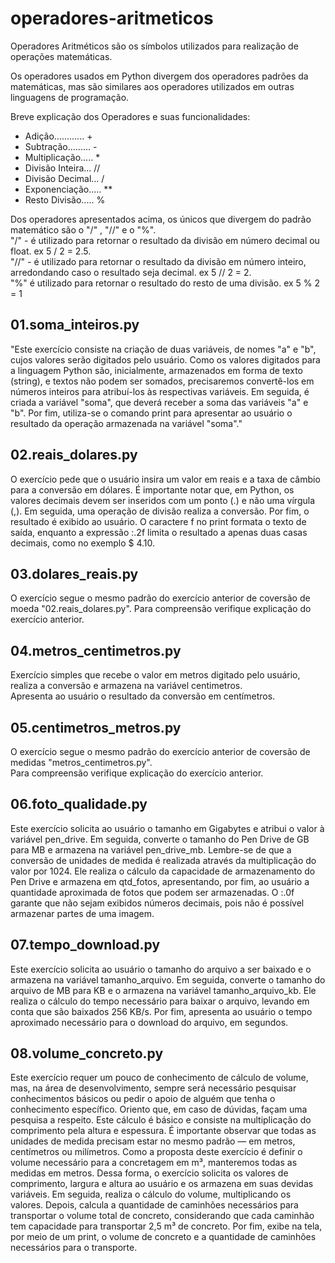 # operadores-aritmeticos

Operadores Aritméticos são os símbolos utilizados para realização de operações matemáticas.

Os operadores usados em Python divergem dos operadores padrões da matemáticas, mas são similares aos operadores utilizados em outras linguagens de programação.

Breve explicação dos Operadores e suas funcionalidades:

* Adição............ +
* Subtração......... -
* Multiplicação..... *
* Divisão Inteira... //
* Divisão Decimal... /
* Exponenciação..... **
* Resto Divisão..... %

Dos operadores apresentados acima, os únicos que divergem do padrão matemático são o "/" , "//" e o "%".  
"/" - é utilizado para retornar o resultado da divisão em número decimal ou float. ex 5 / 2 = 2.5.  
"//" - é utilizado para retornar o resultado da divisão em número inteiro, arredondando caso o resultado seja decimal. ex 5 // 2 = 2.  
"%" é utilizado para retornar o resultado do resto de uma divisão. ex 5 % 2 = 1

## 01.soma_inteiros.py

"Este exercício consiste na criação de duas variáveis, de nomes "a" e "b", cujos valores serão digitados pelo usuário. Como os valores digitados para a linguagem Python são, inicialmente, armazenados em forma de texto (string), e textos não podem ser somados, precisaremos convertê-los em números inteiros para atribuí-los às respectivas variáveis.
Em seguida, é criada a variável "soma", que deverá receber a soma das variáveis "a" e "b".
Por fim, utiliza-se o comando print para apresentar ao usuário o resultado da operação armazenada na variável "soma"."

## 02.reais_dolares.py

O exercício pede que o usuário insira um valor em reais e a taxa de câmbio para a conversão em dólares. É importante notar que, em Python, os valores decimais devem ser inseridos com um ponto (.) e não uma vírgula (,).
Em seguida, uma operação de divisão realiza a conversão.
Por fim, o resultado é exibido ao usuário. O caractere f no print formata o texto de saída, enquanto a expressão :.2f limita o resultado a apenas duas casas decimais, como no exemplo $ 4.10.

## 03.dolares_reais.py

O exercício segue o mesmo padrão do exercício anterior de coversão de moeda "02.reais_dolares.py".
Para compreensão verifique explicação do exercício anterior.

## 04.metros_centimetros.py

Exercício simples que recebe o valor em metros digitado pelo usuário, realiza a conversão e armazena na variável centimetros.  
Apresenta ao usuário o resultado da conversão em centímetros.

## 05.centimetros_metros.py

O exercício segue o mesmo padrão do exercício anterior de coversão de medidas "metros_centimetros.py".  
Para compreensão verifique explicação do exercício anterior.

## 06.foto_qualidade.py

Este exercício solicita ao usuário o tamanho em Gigabytes e atribui o valor à variável pen_drive.
Em seguida, converte o tamanho do Pen Drive de GB para MB e armazena na variável pen_drive_mb. Lembre-se de que a conversão de unidades de medida é realizada através da multiplicação do valor por 1024.
Ele realiza o cálculo da capacidade de armazenamento do Pen Drive e armazena em qtd_fotos, apresentando, por fim, ao usuário a quantidade aproximada de fotos que podem ser armazenadas.
O :.0f garante que não sejam exibidos números decimais, pois não é possível armazenar partes de uma imagem.

## 07.tempo_download.py

Este exercício solicita ao usuário o tamanho do arquivo a ser baixado e o armazena na variável tamanho_arquivo.
Em seguida, converte o tamanho do arquivo de MB para KB e o armazena na variável tamanho_arquivo_kb.
Ele realiza o cálculo do tempo necessário para baixar o arquivo, levando em conta que são baixados 256 KB/s.
Por fim, apresenta ao usuário o tempo aproximado necessário para o download do arquivo, em segundos.

## 08.volume_concreto.py

Este exercício requer um pouco de conhecimento de cálculo de volume, mas, na área de desenvolvimento, sempre será necessário pesquisar conhecimentos básicos ou pedir o apoio de alguém que tenha o conhecimento específico. Oriento que, em caso de dúvidas, façam uma pesquisa a respeito.
Este cálculo é básico e consiste na multiplicação do comprimento pela altura e espessura. É importante observar que todas as unidades de medida precisam estar no mesmo padrão — em metros, centímetros ou milímetros. Como a proposta deste exercício é definir o volume necessário para a concretagem em m³, manteremos todas as medidas em metros.
Dessa forma, o exercício solicita os valores de comprimento, largura e altura ao usuário e os armazena em suas devidas variáveis. Em seguida, realiza o cálculo do volume, multiplicando os valores.
Depois, calcula a quantidade de caminhões necessários para transportar o volume total de concreto, considerando que cada caminhão tem capacidade para transportar 2,5 m³ de concreto.
Por fim, exibe na tela, por meio de um print, o volume de concreto e a quantidade de caminhões necessários para o transporte.
